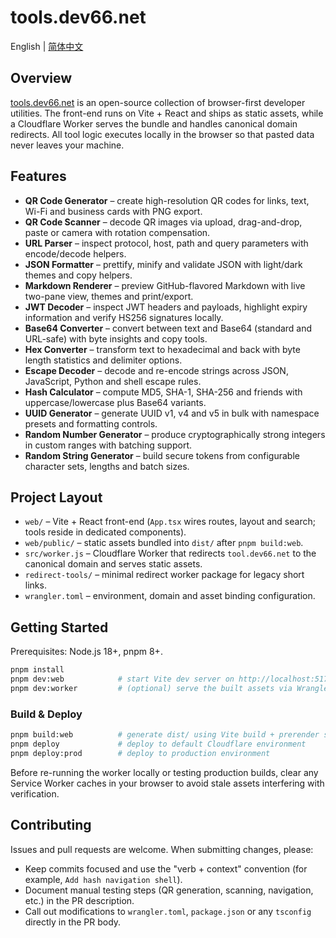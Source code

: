 # tools.dev66.net

English | [简体中文](README-cn.md)

## Overview
[tools.dev66.net](https://tools.dev66.net/) is an open-source collection of browser-first developer utilities. The front-end runs on Vite + React and ships as static assets, while a Cloudflare Worker serves the bundle and handles canonical domain redirects. All tool logic executes locally in the browser so that pasted data never leaves your machine.

## Features
- **QR Code Generator** – create high-resolution QR codes for links, text, Wi-Fi and business cards with PNG export.
- **QR Code Scanner** – decode QR images via upload, drag-and-drop, paste or camera with rotation compensation.
- **URL Parser** – inspect protocol, host, path and query parameters with encode/decode helpers.
- **JSON Formatter** – prettify, minify and validate JSON with light/dark themes and copy helpers.
- **Markdown Renderer** – preview GitHub-flavored Markdown with live two-pane view, themes and print/export.
- **JWT Decoder** – inspect JWT headers and payloads, highlight expiry information and verify HS256 signatures locally.
- **Base64 Converter** – convert between text and Base64 (standard and URL-safe) with byte insights and copy tools.
- **Hex Converter** – transform text to hexadecimal and back with byte length statistics and delimiter options.
- **Escape Decoder** – decode and re-encode strings across JSON, JavaScript, Python and shell escape rules.
- **Hash Calculator** – compute MD5, SHA-1, SHA-256 and friends with uppercase/lowercase plus Base64 variants.
- **UUID Generator** – generate UUID v1, v4 and v5 in bulk with namespace presets and formatting controls.
- **Random Number Generator** – produce cryptographically strong integers in custom ranges with batching support.
- **Random String Generator** – build secure tokens from configurable character sets, lengths and batch sizes.

## Project Layout
- `web/` – Vite + React front-end (`App.tsx` wires routes, layout and search; tools reside in dedicated components).
- `web/public/` – static assets bundled into `dist/` after `pnpm build:web`.
- `src/worker.js` – Cloudflare Worker that redirects `tool.dev66.net` to the canonical domain and serves static assets.
- `redirect-tools/` – minimal redirect worker package for legacy short links.
- `wrangler.toml` – environment, domain and asset binding configuration.

## Getting Started
Prerequisites: Node.js 18+, pnpm 8+.

```bash
pnpm install
pnpm dev:web            # start Vite dev server on http://localhost:5175
pnpm dev:worker         # (optional) serve the built assets via Wrangler using dist/
```

### Build & Deploy
```bash
pnpm build:web          # generate dist/ using Vite build + prerender script
pnpm deploy             # deploy to default Cloudflare environment
pnpm deploy:prod        # deploy to production environment
```

Before re-running the worker locally or testing production builds, clear any Service Worker caches in your browser to avoid stale assets interfering with verification.

## Contributing
Issues and pull requests are welcome. When submitting changes, please:
- Keep commits focused and use the "verb + context" convention (for example, `Add hash navigation shell`).
- Document manual testing steps (QR generation, scanning, navigation, etc.) in the PR description.
- Call out modifications to `wrangler.toml`, `package.json` or any `tsconfig` directly in the PR body.

